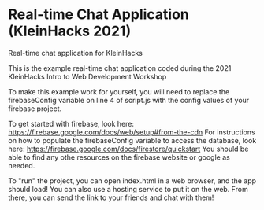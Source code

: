 # Real-time Chat Application (KleinHacks 2021)
Real-time chat application for KleinHacks

This is the example real-time chat application coded during the 2021 KleinHacks Intro to Web Development Workshop

To make this example work for yourself, you will need to replace the firebaseConfig variable on line 4 of script.js with the config values of your firebase project.

To get started with firebase, look here: https://firebase.google.com/docs/web/setup#from-the-cdn
For instructions on how to populate the firebaseConfig variable to access the database, look here: https://firebase.google.com/docs/firestore/quickstart
You should be able to find any othe resources on the firebase website or google as needed.

To "run" the project, you can open index.html in a web browser, and the app should load! You can also use a hosting service to put it on the web. From there, you
can send the link to your friends and chat with them!
